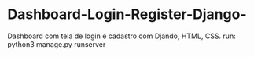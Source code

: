# Dashboard-Login-Register-Django-
Dashboard com tela de login e cadastro com Djando, HTML, CSS.
run:
python3 manage.py runserver
